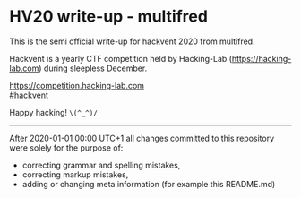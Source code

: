 # HV20 write-up - multifred

This is the semi official write-up for hackvent 2020 from multifred.

<!-- ...10....:...20....:...30....:...40....:...50....:...60....:...70....:. -->
Hackvent is a yearly CTF competition held by Hacking-Lab
(<https://hacking-lab.com>) during sleepless December.

<https://competition.hacking-lab.com>\
[#hackvent](https://twitter.com/hashtag/hackvent)

Happy hacking! `\(^_^)/`

-----

After 2020-01-01 00:00 UTC+1 all changes committed to this repository were
solely for the purpose of:

* correcting grammar and spelling mistakes,
* correcting markup mistakes,
* adding or changing meta information (for example this README.md)
